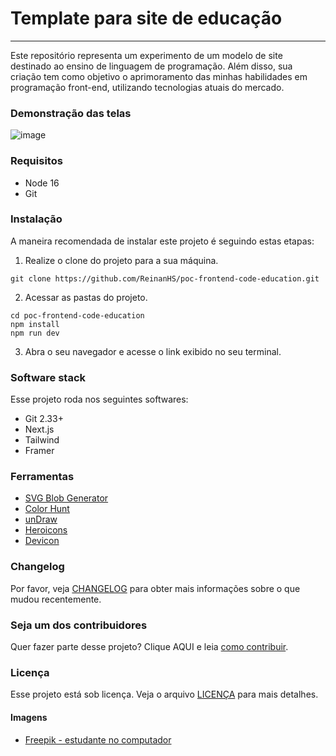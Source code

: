 Template para site de educação 
=======================================

* * *

Este repositório representa um experimento de um modelo de site destinado ao ensino de linguagem de programação. Além disso, sua criação tem como objetivo o aprimoramento das minhas habilidades em programação front-end, utilizando tecnologias atuais do mercado.

### Demonstração das telas 

![image](https://github.com/ReinanHS/poc-frontend-code-education/assets/28494067/1a819cea-1f01-4d61-a2f7-a8fe9a5bc58c)


### Requisitos

- Node 16
- Git

### Instalação

A maneira recomendada de instalar este projeto é seguindo estas etapas:

1. Realize o clone do projeto para a sua máquina.

```shell
git clone https://github.com/ReinanHS/poc-frontend-code-education.git
```

2. Acessar as pastas do projeto.

```shell
cd poc-frontend-code-education
npm install
npm run dev
```

3. Abra o seu navegador e acesse o link exibido no seu terminal.

### Software stack

Esse projeto roda nos seguintes softwares:

- Git 2.33+
- Next.js
- Tailwind
- Framer

### Ferramentas

- [SVG Blob Generator](https://10015.io/tools/svg-blob-generator)
- [Color Hunt](https://colorhunt.co/palettes/popular)
- [unDraw](https://undraw.co/)
- [Heroicons](https://heroicons.com/)
- [Devicon](https://devicon.dev/)

### Changelog

Por favor, veja [CHANGELOG](CHANGELOG.md) para obter mais informações sobre o que mudou recentemente.

### Seja um dos contribuidores

Quer fazer parte desse projeto? Clique AQUI e leia [como contribuir](CONTRIBUTING.md).

### Licença

Esse projeto está sob licença. Veja o arquivo [LICENÇA](LICENSE.md) para mais detalhes.

#### Imagens

- [Freepik - estudante no computador](https://br.freepik.com/fotos-gratis/estudante-on-line-bonito-jovem-estudando-no-computador-em-oculos-de-camisa-verde-sorrindo_26221536.htm#&position=0&from_view=user)
